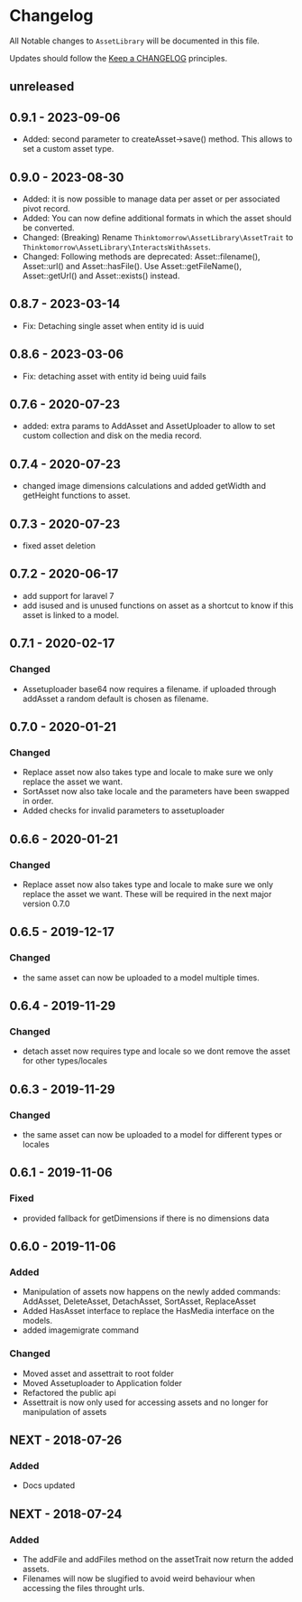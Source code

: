 # Changelog

All Notable changes to `AssetLibrary` will be documented in this file.

Updates should follow the [Keep a CHANGELOG](http://keepachangelog.com/) principles.

## unreleased

## 0.9.1 - 2023-09-06
-   Added: second parameter to createAsset->save() method. This allows to set a custom asset type.

## 0.9.0 - 2023-08-30
-   Added: it is now possible to manage data per asset or per associated pivot record. 
-   Added: You can now define additional formats in which the asset should be converted.
-   Changed: (Breaking) Rename `Thinktomorrow\AssetLibrary\AssetTrait` to `Thinktomorrow\AssetLibrary\InteractsWithAssets`.
-   Changed: Following methods are deprecated: Asset::filename(), Asset::url() and Asset::hasFile(). Use Asset::getFileName(), Asset::getUrl() and Asset::exists() instead.

## 0.8.7 - 2023-03-14

-   Fix: Detaching single asset when entity id is uuid

## 0.8.6 - 2023-03-06

-   Fix: detaching asset with entity id being uuid fails

## 0.7.6 - 2020-07-23

-   added: extra params to AddAsset and AssetUploader to allow to set custom collection and disk on the media record.

## 0.7.4 - 2020-07-23

-   changed image dimensions calculations and added getWidth and getHeight functions to asset.

## 0.7.3 - 2020-07-23

-   fixed asset deletion

## 0.7.2 - 2020-06-17

-   add support for laravel 7
-   add isused and is unused functions on asset as a shortcut to know if this asset is linked to a model.

## 0.7.1 - 2020-02-17

### Changed

-   Assetuploader base64 now requires a filename. if uploaded through addAsset a random default is chosen as filename.

## 0.7.0 - 2020-01-21

### Changed

-   Replace asset now also takes type and locale to make sure we only replace the asset we want.
-   SortAsset now also take locale and the parameters have been swapped in order.
-   Added checks for invalid parameters to assetuploader

## 0.6.6 - 2020-01-21

### Changed

-   Replace asset now also takes type and locale to make sure we only replace the asset we want. These will be required in the next major version 0.7.0

## 0.6.5 - 2019-12-17

### Changed

-   the same asset can now be uploaded to a model multiple times.

## 0.6.4 - 2019-11-29

### Changed

-   detach asset now requires type and locale so we dont remove the asset for other types/locales

## 0.6.3 - 2019-11-29

### Changed

-   the same asset can now be uploaded to a model for different types or locales

## 0.6.1 - 2019-11-06

### Fixed

-   provided fallback for getDimensions if there is no dimensions data

## 0.6.0 - 2019-11-06

### Added

-   Manipulation of assets now happens on the newly added commands: AddAsset, DeleteAsset, DetachAsset, SortAsset, ReplaceAsset
-   Added HasAsset interface to replace the HasMedia interface on the models.
-   added imagemigrate command

### Changed

-   Moved asset and assettrait to root folder
-   Moved Assetuploader to Application folder
-   Refactored the public api
-   Assettrait is now only used for accessing assets and no longer for manipulation of assets

## NEXT - 2018-07-26

### Added

-   Docs updated

## NEXT - 2018-07-24

### Added

-   The addFile and addFiles method on the assetTrait now return the added assets.
-   Filenames will now be slugified to avoid weird behaviour when accessing the files throught urls.
